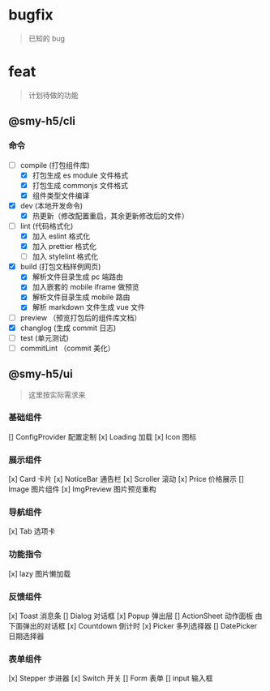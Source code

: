 # bugfix

> 已知的 bug

# feat

> 计划待做的功能

## @smy-h5/cli

### 命令

- [ ] compile (打包组件库)
  - [x] 打包生成 es module 文件格式
  - [x] 打包生成 commonjs 文件格式
  - [x] 组件类型文件编译
- [x] dev (本地开发命令)
  - [x] 热更新（修改配置重启，其余更新修改后的文件）
- [ ] lint (代码格式化)
  - [x] 加入 eslint 格式化
  - [x] 加入 prettier 格式化
  - [ ] 加入 stylelint 格式化
- [x] build (打包文档样例网页)
  - [x] 解析文件目录生成 pc 端路由
  - [x] 加入嵌套的 mobile iframe 做预览
  - [x] 解析文件目录生成 mobile 路由
  - [x] 解析 markdown 文件生成 vue 文件
- [ ] preview （预览打包后的组件库文档）
- [x] changlog (生成 commit 日志)
- [ ] test (单元测试)
- [ ] commitLint （commit 美化）

## @smy-h5/ui

> 这里按实际需求来

### 基础组件

[] ConfigProvider 配置定制
[x] Loading 加载
[x] Icon 图标

### 展示组件

[x] Card 卡片
[x] NoticeBar 通告栏
[x] Scroller 滚动
[x] Price 价格展示
[] Image 图片组件
[x] ImgPreview 图片预览重构

### 导航组件

[x] Tab 选项卡

### 功能指令

[x] lazy 图片懒加载

### 反馈组件

[x] Toast 消息条
[] Dialog 对话框
[x] Popup 弹出层
[] ActionSheet 动作面板 由下面弹出的对话框
[x] Countdown 倒计时
[x] Picker 多列选择器
[] DatePicker 日期选择器

### 表单组件

[x] Stepper 步进器
[x] Switch 开关
[] Form 表单
[] input 输入框
